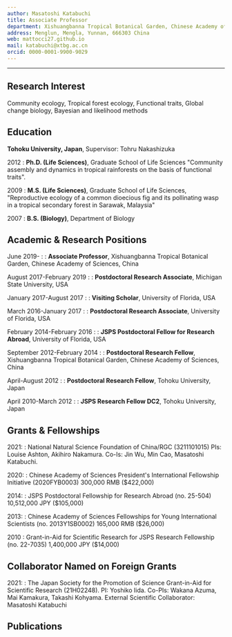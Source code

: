 ```yaml
---
author: Masatoshi Katabuchi
title: Associate Professor
department: Xishuangbanna Tropical Botanical Garden, Chinese Academy of Sciences
address: Menglun, Mengla, Yunnan, 666303 China
web: mattocci27.github.io
mail: katabuchi@xtbg.ac.cn
orcid: 0000-0001-9900-9029
---
```


---

## Research Interest

Community ecology, Tropical forest ecology, Functional traits, Global change biology, Bayesian and likelihood methods

## Education

**Tohoku University, Japan**, Supervisor: Tohru Nakashizuka

2012
:   **Ph.D. (Life Sciences)**, Graduate School of Life Sciences "Community assembly and dynamics in tropical rainforests on the basis of functional traits".

2009
:   **M.S. (Life Sciences)**, Graduate School of Life Sciences, "Reproductive ecology of a common dioecious fig and its pollinating wasp in a tropical secondary forest in Sarawak, Malaysia"

2007
:   **B.S. (Biology)**, Department of Biology

## Academic & Research Positions

June 2019-
: []()
: **Associate Professor**, Xishuangbanna Tropical Botanical Garden, Chinese Academy of Sciences, China

August 2017-February 2019
: []()
: **Postdoctoral Research Associate**, Michigan State University, USA

January 2017-August 2017
: []()
: **Visiting Scholar**, University of Florida, USA

March 2016-January 2017
: []()
: **Postdoctoral Research Associate**, University of Florida, USA

February 2014-February 2016
: []()
: **JSPS Postdoctoral Fellow for Research Abroad**, University of Florida, USA

September 2012-February 2014
: []()
:   **Postdoctoral Research Fellow**, Xishuangbanna Tropical Botanical Garden, Chinese Academy of Sciences, China

April-August 2012
: []()
:   **Postdoctoral Research Fellow**, Tohoku University, Japan

April 2010-March 2012
: []()
: **JSPS Research Fellow DC2**, Tohoku University, Japan

## Grants & Fellowships

2021:
:   National Natural Science Foundation of China/RGC (3211101015)
PIs: Louise Ashton, Akihiro Nakamura.
Co-Is: Jin Wu, Min Cao, Masatoshi Katabuchi.

2020:
:   Chinese Academy of Sciences President's International Fellowship Initiative
(2020FYB0003) 300,000 RMB ($422,000)

2014:
:   JSPS Postdoctoral Fellowship for Research Abroad (no. 25-504) 10,512,000 JPY ($105,000)

2013:
:   Chinese Academy of Sciences Fellowships for Young International Scientists (no. 2013Y1SB0002) 165,000 RMB ($26,000)

2010
:   Grant-in-Aid for Scientific Research for JSPS Research Fellowship (no. 22-7035) 1,400,000 JPY ($14,000)

## Collaborator Named on Foreign Grants

2021:
:  The Japan Society for the Promotion of Science Grant-in-Aid for Scientific Research (21H02248).
PI: Yoshiko Iida.
Co-PIs: Wakana Azuma, Mai Kamakura, Takashi Kohyama.
External Scientific Collaborator: Masatoshi Katabuchi


## Publications



